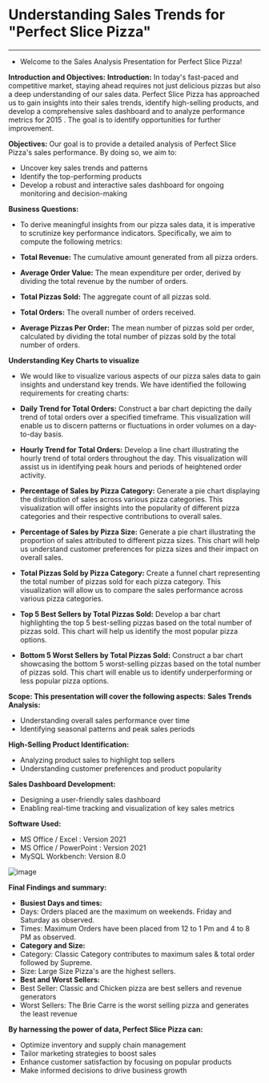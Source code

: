 # Understanding Sales Trends for "Perfect Slice Pizza"
----------------------------------------------------------------------------------------------------------------------------------------------------------------------------------
* Welcome to the Sales Analysis Presentation for Perfect Slice Pizza!

**Introduction and Objectives:**
**Introduction:** In today's fast-paced and competitive market, staying ahead requires not just delicious pizzas but also a deep understanding of our sales data. Perfect Slice Pizza has approached us to gain insights into their sales trends, identify high-selling products, and develop a comprehensive sales dashboard and to analyze performance metrics for 2015 . The goal is to identify opportunities for further improvement.

**Objectives:** Our goal is to provide a detailed analysis of Perfect Slice Pizza's sales performance. By doing so, we aim to:

* Uncover key sales trends and patterns
* Identify the top-performing products
* Develop a robust and interactive sales dashboard for ongoing monitoring and decision-making

**Business Questions:**
* To derive meaningful insights from our pizza sales data, it is imperative to scrutinize key performance indicators. Specifically, we aim to compute the following metrics:

* **Total Revenue:** The cumulative amount generated from all pizza orders.
* **Average Order Value:** The mean expenditure per order, derived by dividing the total revenue by the number of orders.
* **Total Pizzas Sold:** The aggregate count of all pizzas sold.
* **Total Orders:** The overall number of orders received.
* **Average Pizzas Per Order:** The mean number of pizzas sold per order, calculated by dividing the total number of pizzas sold by the total number of orders.

**Understanding Key Charts to visualize**
* We would like to visualize various aspects of our pizza sales data to gain insights and understand key trends. We have identified the following requirements for creating charts:

* **Daily Trend for Total Orders:** Construct a bar chart depicting the daily trend of total orders over a specified timeframe. This visualization will enable us to discern patterns or fluctuations in order volumes on a day-to-day basis.
* **Hourly Trend for Total Orders:** Develop a line chart illustrating the hourly trend of total orders throughout the day. This visualization will assist us in identifying peak hours and periods of heightened order activity.
* **Percentage of Sales by Pizza Category:** Generate a pie chart displaying the distribution of sales across various pizza categories. This visualization will offer insights into the popularity of different pizza categories and their respective contributions to overall sales.
* **Percentage of Sales by Pizza Size:** Generate a pie chart illustrating the proportion of sales attributed to different pizza sizes. This chart will help us understand customer preferences for pizza sizes and their impact on overall sales.
* **Total Pizzas Sold by Pizza Category:** Create a funnel chart representing the total number of pizzas sold for each pizza category. This visualization will allow us to compare the sales performance across various pizza categories.
* **Top 5 Best Sellers by Total Pizzas Sold:** Develop a bar chart highlighting the top 5 best-selling pizzas based on the total number of pizzas sold. This chart will help us identify the most popular pizza options.
* **Bottom 5 Worst Sellers by Total Pizzas Sold:** Construct a bar chart showcasing the bottom 5 worst-selling pizzas based on the total number of pizzas sold. This chart will enable us to identify underperforming or less popular pizza options.

**Scope: This presentation will cover the following aspects:**
**Sales Trends Analysis:** 
* Understanding overall sales performance over time
* Identifying seasonal patterns and peak sales periods

**High-Selling Product Identification:** 
* Analyzing product sales to highlight top sellers
* Understanding customer preferences and product popularity

**Sales Dashboard Development:** 
* Designing a user-friendly sales dashboard
* Enabling real-time tracking and visualization of key sales metrics

**Software Used:** 
* MS Office / Excel : Version 2021
* MS Office / PowerPoint : Version 2021
* MySQL Workbench: Version 8.0

![image](https://github.com/RounakPyne/Pizza-Sales-Analysis/assets/100945704/8f2f8c69-2fad-4426-a0e0-958ccb54612f)

**Final Findings and summary:**

* **Busiest Days and times:**
* Days: Orders placed are the maximum on weekends. Friday and Saturday as observed.
* Times: Maximum Orders have been placed from 12 to 1 Pm and 4 to 8 PM as observed.
* **Category and Size:**
* Category: Classic Category contributes to maximum sales & total order followed by Supreme.
* Size: Large Size Pizza's are the highest sellers.
* **Best and Worst Sellers:**
* Best Seller: Classic and  Chicken pizza are best sellers and revenue generators
* Worst Sellers: The Brie Carre is the worst selling pizza and generates the least revenue

**By harnessing the power of data, Perfect Slice Pizza can:**

* Optimize inventory and supply chain management
* Tailor marketing strategies to boost sales
* Enhance customer satisfaction by focusing on popular products
* Make informed decisions to drive business growth





